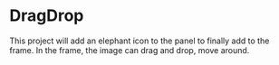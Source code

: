 # DragDrop
This project will add an elephant icon to the panel to finally add to the frame. In the frame, the image can drag and drop, move around. 
